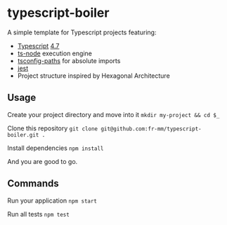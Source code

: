 # typescript-boiler

A simple template for Typescript projects featuring:

* [Typescript](https://www.typescriptlang.org/) [4.7](https://devblogs.microsoft.com/typescript/announcing-typescript-4-7/)
* [ts-node](https://www.npmjs.com/package/ts-node) execution engine
* [tsconfig-paths](https://www.npmjs.com/package/tsconfig-paths) for absolute imports
* [jest](https://jestjs.io/)
* Project structure inspired by Hexagonal Architecture

## Usage
Create your project directory and move into it
```mkdir my-project && cd $_```

Clone this repository
```git clone git@github.com:fr-mm/typescript-boiler.git .```

Install dependencies
```npm install```

And you are good to go.

## Commands
Run your application
```npm start```

Run all tests
```npm test```

